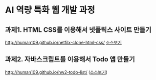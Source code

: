# AI 역량 특화 웹 개발 과정

## 과제1. HTML CSS를 이용해서 넷플릭스 사이트 만들기
http://human109.github.io/netfilx-clone-html-css/ [소스보기](./netflix-clone-html-css)

## 과제2. 자바스크립트를 이용해서 Todo 앱 만들기
http://human109.github.io/hw2-todo-list/ ([소스보기](./hw2-todo-list/))